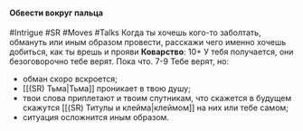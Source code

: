 #### **Обвести вокруг пальца**

#Intrigue  #SR #Moves #Talks 
Когда ты хочешь кого-то заболтать, обмануть или иным образом провести, расскажи чего именно хочешь добиться, как ты врешь и прояви **Коварство**:
10+ У тебя получается, они безоговорочно тебе верят. Пока что.
7-9 Тебе верят, но:
- обман скоро вскроется;
- [[(SR) Тьма|Тьма]] проникает в твою душу;
- твои слова приплетают и твоим спутникам, что скажется в будущем скажутся [[(SR) Титулы и клейма|клеймом]] на них или тебе самом;
- ситуация осложнится иным образом.